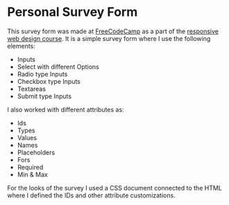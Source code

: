 # Personal Survey Form
This survey form was made at [FreeCodeCamp](https://www.freecodecamp.org/learn/) as a part of the [responsive web design course](https://www.freecodecamp.org/learn/2022/responsive-web-design/). It is a simple survey form where I use the following elements:

- Inputs
- Select with different Options
- Radio type Inputs
- Checkbox type Inputs
- Textareas
- Submit type Inputs

I also worked with different attributes as:

- Ids
- Types
- Values
- Names
- Placeholders
- Fors
- Required
- Min & Max

For the looks of the survey I used a CSS document connected to the HTML where I defined the IDs and other attribute customizations.

